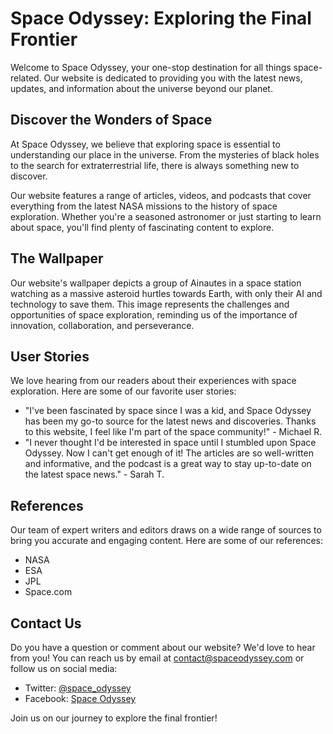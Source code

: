 <!--font:Roboto-->

# Space Odyssey: Exploring the Final Frontier

Welcome to Space Odyssey, your one-stop destination for all things space-related. Our website is dedicated to providing you with the latest news, updates, and information about the universe beyond our planet. 

## Discover the Wonders of Space

At Space Odyssey, we believe that exploring space is essential to understanding our place in the universe. From the mysteries of black holes to the search for extraterrestrial life, there is always something new to discover. 

Our website features a range of articles, videos, and podcasts that cover everything from the latest NASA missions to the history of space exploration. Whether you're a seasoned astronomer or just starting to learn about space, you'll find plenty of fascinating content to explore.

## The Wallpaper

Our website's wallpaper depicts a group of Ainautes in a space station watching as a massive asteroid hurtles towards Earth, with only their AI and technology to save them. This image represents the challenges and opportunities of space exploration, reminding us of the importance of innovation, collaboration, and perseverance.

## User Stories

We love hearing from our readers about their experiences with space exploration. Here are some of our favorite user stories:

- "I've been fascinated by space since I was a kid, and Space Odyssey has been my go-to source for the latest news and discoveries. Thanks to this website, I feel like I'm part of the space community!" - Michael R.
- "I never thought I'd be interested in space until I stumbled upon Space Odyssey. Now I can't get enough of it! The articles are so well-written and informative, and the podcast is a great way to stay up-to-date on the latest space news." - Sarah T.

## References

Our team of expert writers and editors draws on a wide range of sources to bring you accurate and engaging content. Here are some of our references:

- NASA
- ESA
- JPL
- Space.com

## Contact Us

Do you have a question or comment about our website? We'd love to hear from you! You can reach us by email at [contact@spaceodyssey.com](mailto:contact@spaceodyssey.com) or follow us on social media:

- Twitter: [@space_odyssey](#)
- Facebook: [Space Odyssey](#)

Join us on our journey to explore the final frontier!

<!--

Write me content for website with wallpaper which alt text is:

"A group of Ainautes in a space station watching as a massive asteroid hurtles towards Earth, with only their AI and technology to save them."

The name/title of the page should not be 1:1 copy of the alt text but rather a real content of the website which is using this wallpaper.

- Use markdown format 
- Start with heading
- Heading should be short and concise
- The content should look like a real website 
- The website should not be about the wallpaper, wallpaper is just a related background
- Heading should be contain work "wallpaper" or "background"
- Include real sections like references, contact, user stories, etc. use things relevant to the page purpose.
- Feel free to use structure like headings, bullets, numbering, blockquotes, paragraphs, horizontal lines, etc.
- You can use formatting like bold or _italic_
- You can include UTF-8 emojis
- Links should be only #hash anchors (and you can refer to the document itself)
- Do not include images


---


# Space Odyssey: Exploring the Final Frontier

Welcome to Space Odyssey, your one-stop destination for all things space-related. Our website is dedicated to providing you with the latest news, updates, and information about the universe beyond our planet. 

## Discover the Wonders of Space

At Space Odyssey, we believe that exploring space is essential to understanding our place in the universe. From the mysteries of black holes to the search for extraterrestrial life, there is always something new to discover. 

Our website features a range of articles, videos, and podcasts that cover everything from the latest NASA missions to the history of space exploration. Whether you're a seasoned astronomer or just starting to learn about space, you'll find plenty of fascinating content to explore.

## The Wallpaper

Our website's wallpaper depicts a group of Ainautes in a space station watching as a massive asteroid hurtles towards Earth, with only their AI and technology to save them. This image represents the challenges and opportunities of space exploration, reminding us of the importance of innovation, collaboration, and perseverance.

## User Stories

We love hearing from our readers about their experiences with space exploration. Here are some of our favorite user stories:

- "I've been fascinated by space since I was a kid, and Space Odyssey has been my go-to source for the latest news and discoveries. Thanks to this website, I feel like I'm part of the space community!" - Michael R.
- "I never thought I'd be interested in space until I stumbled upon Space Odyssey. Now I can't get enough of it! The articles are so well-written and informative, and the podcast is a great way to stay up-to-date on the latest space news." - Sarah T.

## References

Our team of expert writers and editors draws on a wide range of sources to bring you accurate and engaging content. Here are some of our references:

- NASA
- ESA
- JPL
- Space.com

## Contact Us

Do you have a question or comment about our website? We'd love to hear from you! You can reach us by email at [contact@spaceodyssey.com](mailto:contact@spaceodyssey.com) or follow us on social media:

- Twitter: [@space_odyssey](#)
- Facebook: [Space Odyssey](#)

Join us on our journey to explore the final frontier!


---


Write me a Google font which is best fitting for the website.

Pick from the list:
- Orbitron
- Creepster
- Cormorant Garamond
- Roboto
- Lato
- Cinzel
- Inter
- Barlow Condensed
- Raleway
- Exo 2
- Cinzel Decorative
- Open Sans
- Poppins
- Futura
- Lobster
- IBM Plex Sans
- Dancing Script
- Cabin
- Alegreya
- Playfair Display
- Montserrat
- Great Vibes


Write just the font name nothing else.


---


Roboto

-->
